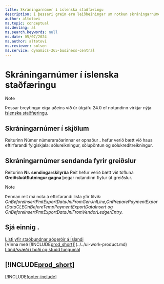 ```yaml
---
title: Skráningarnúmer í íslenska staðfæringu
description: Í þessari grein eru leiðbeiningar um notkun skráningarnúmera í íslenskri staðfærslu.
author: altotovi
ms.topic: conceptual
ms.devlang: al
ms.search.keywords: null
ms.date: 05/07/2024
ms.author: altotovi
ms.reviewer: solsen
ms.service: dynamics-365-business-central
---
```


# Skráningarnúmer í íslenska staðfæringu

> [!NOTE]
> Þessar breytingar eiga aðeins við úr útgáfu 24.0 ef notandinn virkjar nýja [íslenska staðfæringu](iceland-global-core-app.md).

## Skráningarnúmer í skjölum

Reiturinn Númer númeraraðarinnar er opnaður **.** hefur verið bætt við haus eftirfarandi fylgiskjala: sölureikningur, sölupöntun og sölukreditreikningur.

## Skráningarnúmer sendanda fyrir greiðslur

Reiturinn **Nr. sendingarskilyrða** Reit hefur verið bætt við töfluna **Greiðsluútflutningur gagna** þegar notandinn flytur út greiðslur.

> [!NOTE]
> Þennan reit má nota á eftirfarandi lista yfir tilvik: _OnBeforeInsertPmtExportDataJnlFromGenJnlLine,OnPreparePaymentExportDataCLEOnBeforeTempPaymentExportDataInsert_ _og_ _OnBeforeInsertPmtExportDataJnlFromVendorLedgerEntry._

## Sjá einnig .

[Listi yfir staðbundnar aðgerðir á Íslandi](iceland-local-functionality.md)  
[Vinna með [!INCLUDE[prod_short](../../includes/prod_short.md)]](../../ui-work-product.md)  
[Lönd/svæði í boði og studd tungumál](/dynamics365/business-central/dev-itpro/compliance/apptest-countries-and-translations)  

## [!INCLUDE[prod_short](../../includes/free_trial_md.md)]

[!INCLUDE[footer-include](../../includes/footer-banner.md)]
